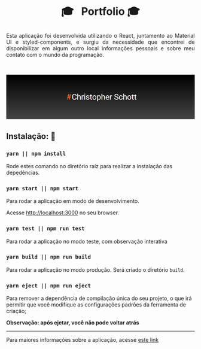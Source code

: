 
# <p align="center">:mortar_board:  &nbsp; Portfolio :mortar_board: </p>

<p align="justify">
Esta aplicação foi desenvolvida utilizando o React, juntamento ao Material UI e styled-components, e surgiu da necessidade que encontrei de disponibilizar em algum outro local informações pessoais e sobre meu contato com o mundo da programação.
</p> <br />

<p align="center">
  <img width="900px" src="https://github.com/ChristopherHauschild/My-Portfolio/blob/master/port.PNG?raw=true" />
</p>

## Instalação: :rocket:

### `yarn || npm install `

Rode estes comando no diretório raíz para realizar a instalação das depedências.

### `yarn start || npm start`

Para rodar a aplicação em modo de desenvolvimento.

Acesse [http://localhost:3000](http://localhost:3000) no seu browser.

### `yarn test || npm run test`

Para rodar a aplicação no modo teste, com observação interativa

### `yarn build || npm run build`

Para rodar a aplicação no modo produção. Será criado o diretório `build`.

### `yarn eject || npm run eject`

Para remover a dependência de compilação única do seu projeto, o que irá permitir que você modifique as configurações padrões da ferramenta de criação; 

**Observação: após ejetar, você não pode voltar atrás**

<hr>

Para maiores informações sobre a aplicação, acesse <a href="https://github.com/ChristopherHauschild/Portfolio">este link</a>
